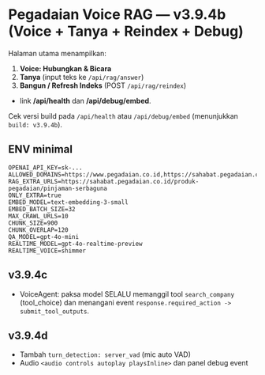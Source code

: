 # Pegadaian Voice RAG — v3.9.4b (Voice + Tanya + Reindex + Debug)

Halaman utama menampilkan:
1) **Voice: Hubungkan & Bicara**
2) **Tanya** (input teks ke `/api/rag/answer`)
3) **Bangun / Refresh Indeks** (POST `/api/rag/reindex`)
+ link **/api/health** dan **/api/debug/embed**.

Cek versi build pada `/api/health` atau `/api/debug/embed` (menunjukkan `build: v3.9.4b`).

## ENV minimal
```
OPENAI_API_KEY=sk-...
ALLOWED_DOMAINS=https://www.pegadaian.co.id,https://sahabat.pegadaian.co.id
RAG_EXTRA_URLS=https://sahabat.pegadaian.co.id/produk-pegadaian/pinjaman-serbaguna
ONLY_EXTRA=true
EMBED_MODEL=text-embedding-3-small
EMBED_BATCH_SIZE=32
MAX_CRAWL_URLS=10
CHUNK_SIZE=900
CHUNK_OVERLAP=120
QA_MODEL=gpt-4o-mini
REALTIME_MODEL=gpt-4o-realtime-preview
REALTIME_VOICE=shimmer
```


## v3.9.4c
- VoiceAgent: paksa model SELALU memanggil tool `search_company` (tool_choice) dan menangani event `response.required_action -> submit_tool_outputs`.


## v3.9.4d
- Tambah `turn_detection: server_vad` (mic auto VAD)
- Audio `<audio controls autoplay playsInline>` dan panel debug event
